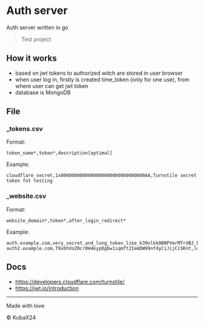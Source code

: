 # Auth server
 
Auth server written in go

> Test project

## How it works
- based on jwt tokens to authorized witch are stored in user browser
- when user log in, firstly is created time_token (only for one use), from where user can get jwt token
- database is MongoDB

## File
### _tokens.csv
Format:
``` csv
token_name*,token*,description[optimal]
```
Example:
``` csv
cloudflare_secret,1x0000000000000000000000000000000AA,Turnstile secret token fot testing
```

### _website.csv
Format:
``` csv
website_domain*,token*,after_login_redirect*
```
Example:
``` csv
auth.example.com,very_secret_and_long_token_like_k39nlkk0BNPVmrMTrdBJ_but_longer,auth/loginin.html
auth2.example.com,T9xbhVoZ0cr0H4kypOgbw1iqmft2IemDW99nfdyCiJijCiSKnt,login
```

## Docs
- https://developers.cloudflare.com/turnstile/
- https://jwt.io/introduction

---

Made with love

© KubaX24
